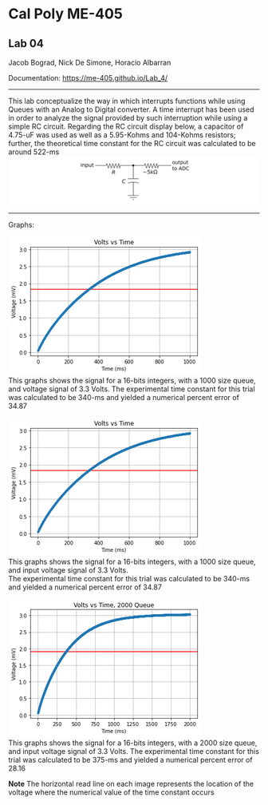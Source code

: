 # Cal Poly ME-405
## Lab 04
Jacob Bograd, Nick De Simone, Horacio Albarran

Documentation: https://me-405.github.io/Lab_4/

---

This lab conceptualize the way in which interrupts functions while using Queues with an Analog to Digital converter.
A time interrupt has been used in order to analyze the signal provided by such interruption while using a simple RC circuit.
Regarding the RC circuit display below, a capacitor of 4.75-uF was used as well as a 5.95-Kohms and 104-Kohms resistors; further,
the theoretical time constant for the RC circuit was calculated to be around 522-ms
![RC-Circuit](Images/rc_circuit.png) 

---
Graphs:  

![16-bits, Queue 1000, trial #1](Images/Figure_6.png)  
This graphs shows the signal for a 16-bits integers, with a 1000 size queue, and voltage signal of 3.3 Volts.
The experimental time constant for this trial was calculated to be 340-ms and yielded a numerical percent error of 34.87
  
![16-bits, Queue 1000, trial #2](Images/Figure_7.png)  
This graphs shows the signal for a 16-bits integers, with a 1000 size queue, and input voltage signal of 3.3 Volts.  
The experimental time constant for this trial was calculated to be 340-ms and yielded a numerical percent error of 34.87
  
![16-bits, Queue 2000](Images/Queue=2000.png)  
This graphs shows the signal for a 16-bits integers, with a 2000 size queue, and input voltage signal of 3.3 Volts.
The experimental time constant for this trial was calculated to be 375-ms and yielded a numerical percent error of 28.16  

**Note**
The horizontal read line on each image represents the location of the voltage where the numerical value of the time constant occurs
